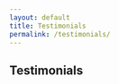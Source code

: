 ```yaml
---
layout: default
title: Testimonials
permalink: /testimonials/
---
```

## Testimonials
<!-- [![](/uploads/421321321-1.png){: width="566" height="1566"}](https://www.zillow.com/profile/Tandra-Bowers/#reviews){: target="_blank"} -->

<script src="https://static.elfsight.com/platform/platform.js" data-use-service-core defer></script>
<div class="elfsight-app-09db60d0-169a-4c38-a991-f72a6dca5229"></div>
<br/>

<script src="https://static.elfsight.com/platform/platform.js" data-use-service-core defer></script>
<div class="elfsight-app-49334984-16b5-4afc-97ca-f8e7a26c7895"></div>

